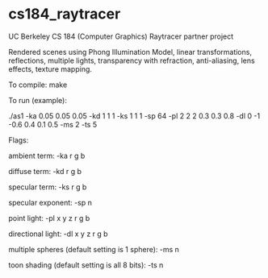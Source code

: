 # cs184_raytracer
UC Berkeley CS 184 (Computer Graphics) Raytracer partner project

Rendered scenes using Phong Illumination Model, linear transformations, reflections, multiple lights, transparency with refraction, anti-aliasing, lens effects, texture mapping.

To compile:
	make

To run (example):

./as1 -ka 0.05 0.05 0.05 -kd 1 1 1 -ks 1 1 1 -sp 64 -pl 2 2 2 0.3 0.3 0.8 -dl 0 -1 -0.6 0.4 0.1 0.5 -ms 2 -ts 5

Flags:

ambient term: -ka r g b

diffuse term: -kd r g b

specular term: -ks r g b

specular exponent: -sp n

point light: -pl x y z r g b

directional light: -dl x y z r g b

multiple spheres (default setting is 1 sphere): -ms n

toon shading (default setting is all 8 bits): -ts n

